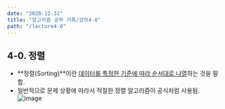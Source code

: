 ```yaml
---
date: "2020-12-31"
title: "알고리즘 공부 기록/강의4-0"
path: "/lecture4-0"
---
```


## 4-0. 정렬
- **정렬(Sorting)**이란 <u>데이터를 특정한 기준에 따라 순서대로 나열</u>하는 것을 말함.
- 일반적으로 문제 상황에 따라서 적절한 정렬 알고리즘이 공식처럼 사용됨.  
![image](https://user-images.githubusercontent.com/71132893/103398643-fb5ceb80-4b80-11eb-89cb-b658958212e2.png)
